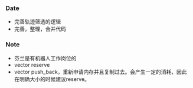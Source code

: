 ### Date
- 完善轨迹筛选的逻辑
- 完善，整理，合并代码

### Note
- 芬兰是有机器人工作岗位的
- vector reserve
- vector push_back，重新申请内存并且复制过去。会产生一定的消耗，因此在明确大小的时候建议reserve。
